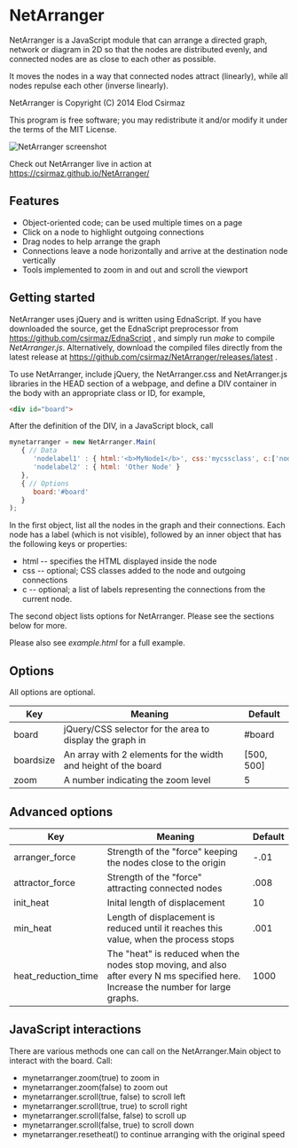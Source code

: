 # NetArranger

NetArranger is a JavaScript module that can
arrange a directed graph, network or diagram in 2D
so that the nodes are distributed evenly, and connected
nodes are as close to each other as possible.

It moves the nodes in a way that
connected nodes attract (linearly), while all nodes
repulse each other (inverse linearly).

NetArranger is Copyright (C) 2014 Elod Csirmaz

This program is free software; you may redistribute it and/or modify
it under the terms of the MIT License.

![NetArranger screenshot](https://raw.github.com/wiki/csirmaz/NetArranger/NetArranger.png)

Check out NetArranger live in action at https://csirmaz.github.io/NetArranger/

## Features

* Object-oriented code; can be used multiple times on a page
* Click on a node to highlight outgoing connections
* Drag nodes to help arrange the graph
* Connections leave a node horizontally and arrive at the destination node vertically
* Tools implemented to zoom in and out and scroll the viewport

## Getting started

NetArranger uses jQuery and is written using EdnaScript.
If you have downloaded the source, get the EdnaScript
preprocessor from https://github.com/csirmaz/EdnaScript ,
and simply run *make* to compile *NetArranger.js*.
Alternatively, download the compiled files directly
from the latest release at
https://github.com/csirmaz/NetArranger/releases/latest .

To use NetArranger,
include jQuery, the NetArranger.css and NetArranger.js
libraries in the HEAD section of a webpage, and define a
DIV container in the body with an appropriate class or ID,
for example,
```HTML
<div id="board">
```

After the definition of the DIV,
in a JavaScript block, call
```JavaScript
mynetarranger = new NetArranger.Main(
   { // Data
      'nodelabel1' : { html:'<b>MyNode1</b>', css:'mycssclass', c:['nodelabel2']},
      'nodelabel2' : { html: 'Other Node' }
   },
   { // Options
      board:'#board'
   }
);
```
In the first object, list all the nodes in the graph and their connections.
Each node has a label (which is not visible), followed by an inner object
that has the following keys or properties:

* html -- specifies the HTML displayed inside the node
* css -- optional; CSS classes added to the node and outgoing connections
* c -- optional; a list of labels representing the connections from the current node.

The second object lists options for NetArranger.
Please see the sections below for more.

Please also see *example.html* for a full example.

## Options

All options are optional.

| Key | Meaning | Default |
|---|---|---|
| board | jQuery/CSS selector for the area to display the graph in | #board |
| boardsize | An array with 2 elements for the width and height of the board | [500, 500] |
| zoom | A number indicating the zoom level | 5 |

## Advanced options

| Key | Meaning | Default |
|---|---|---|
| arranger_force | Strength of the "force" keeping the nodes close to the origin | -.01 |
| attractor_force | Strength of the "force" attracting connected nodes | .008 |
| init_heat | Inital length of displacement | 10 |
| min_heat | Length of displacement is reduced until it reaches this value, when the process stops | .001 |
| heat_reduction_time | The "heat" is reduced when the nodes stop moving, and also after every N ms specified here. Increase the number for large graphs. | 1000 |

## JavaScript interactions

There are various methods one can call on the NetArranger.Main object to interact with
the board. Call:

* mynetarranger.zoom(true) to zoom in
* mynetarranger.zoom(false) to zoom out
* mynetarranger.scroll(true, false) to scroll left
* mynetarranger.scroll(true, true) to scroll right
* mynetarranger.scroll(false, false) to scroll up
* mynetarranger.scroll(false, true) to scroll down
* mynetarranger.resetheat() to continue arranging with the original speed
